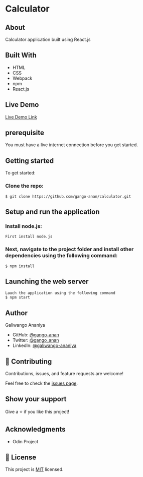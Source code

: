# Calculator
## About
Calculator application built using React.js

## Built With

- HTML
- CSS
- Webpack
- npm
- React.js

## Live Demo

[Live Demo Link](https://galiwango-calculator.herokuapp.com/)

## prerequisite
You must have a live internet connection before you get started.

## Getting started
To get started:

### Clone the repo: 
```
$ git clone https://github.com/gango-anan/calculator.git

```

## Setup and run the application
### Install node.js:
```
First install node.js
```
### Next, navigate to the project folder and install other dependencies using the following command:
```
$ npm install
```

## Launching the web server
```
Lauch the application using the following command
$ npm start

```

## Author

Galiwango Ananiya

- GitHub: [@gango-anan](https://github.com/gango-anan) 
- Twitter: [@gango_anan](https://twitter.com/gango_anan) 
- LinkedIn: [@galiwango-ananiya](https://www.linkedin.com/in/galiwango-ananiya/) 

## 🤝 Contributing

Contributions, issues, and feature requests are welcome!

Feel free to check the [issues page](https://github.com/gango-anan/calculator/issues).

## Show your support

Give a ⭐️ if you like this project!

## Acknowledgments
- Odin Project

## 📝 License

This project is [MIT](https://github.com/gango-anan/calculator/blob/project-setup/LICENSE) licensed.
